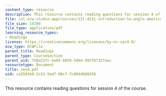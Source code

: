 ```yaml
---
content_type: resource
description: This resource contains reading questions for session 4 of the course.
file: /ol-ocw-studio-app/courses/21l-423j-introduction-to-anglo-american-folk-music-fall-2005/ca3583e92c525ed768cf7c094db60358_ses4.pdf
file_size: 14780
file_type: application/pdf
learning_resource_types:
- Readings
license: https://creativecommons.org/licenses/by-nc-sa/4.0/
ocw_type: OCWFile
parent_title: Readings
parent_type: CourseSection
parent_uid: 758a22fc-ee85-b859-5db4-991f87357aac
resourcetype: Document
title: ses4.pdf
uid: ca3583e9-2c52-5ed7-68cf-7c094db60358
---
```

This resource contains reading questions for session 4 of the course.